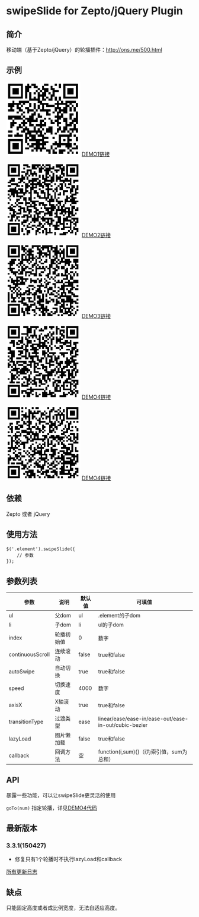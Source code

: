 # swipeSlide for Zepto/jQuery Plugin

## 简介

移动端（基于Zepto/jQuery）的轮播插件：<http://ons.me/500.html>

## 示例

![扫一扫](website.png)
[DEMO1链接](http://ximan.github.io/swipeSlide/index.html)

![扫一扫](website-pic.png)
[DEMO2链接](http://ximan.github.io/swipeSlide/full-screen-pic.html)

![扫一扫](website-text.png)
[DEMO3链接](http://ximan.github.io/swipeSlide/full-screen-text.html)

![扫一扫](website-switch.png)
[DEMO4链接](http://ximan.github.io/swipeSlide/index-switch.html)

![扫一扫](website-comment.png)
[DEMO4链接](http://ximan.github.io/swipeSlide/comment-thumbnails.html)

## 依赖

Zepto 或者 jQuery

## 使用方法

````
$('.element').swipeSlide({
    // 参数
});
````

## 参数列表

|       参数        |   说明   |  默认值 |      可填值     |
|------------------|----------|--------|----------------|
| ul               | 父dom    | ul     | .element的子dom |
| li               | 子dom    | li     | ul的子dom       |
| index            | 轮播初始值 | 0     | 数字       |
| continuousScroll | 连续滚动   | false | true和false |
| autoSwipe        | 自动切换   | true  | true和false |
| speed            | 切换速度   | 4000  | 数字        |
| axisX            | X轴滚动   | true   | true和false |
| transitionType   | 过渡类型   | ease  | linear/ease/ease-in/ease-out/ease-in-out/cubic-bezier |
| lazyLoad         | 图片懒加载 | false | true和false |
| callback         | 回调方法   | 空    | function(i,sum){}（i为索引值，sum为总和） |

## API

暴露一些功能，可以让swipeSlide更灵活的使用

`goTo(num)` 指定轮播，详见[DEMO4代码](index-switch.html)

## 最新版本

### 3.3.1(150427)

* 修复只有1个轮播时不执行lazyLoad和callback

[所有更新日志](Changelog.md)

## 缺点

只能固定高度或者成比例宽度，无法自适应高度。